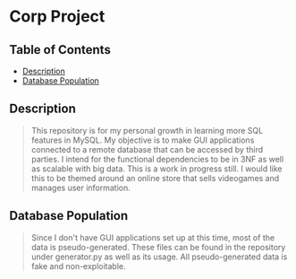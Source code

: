 # Corp Project

## Table of Contents

* [Description](https://github.com/Dr1p5ter/Corp_Project#Description)
* [Database Population](https://github.com/Dr1p5ter/Corp_Project#Database_Population)

## Description

> This repository is for my personal growth in learning more SQL features in MySQL. My objective is to make GUI applications connected to a remote database that can be accessed by third parties. I intend for the functional dependencies to be in 3NF as well as scalable with big data. This is a work in progress still. I would like this to be themed around an online store that sells videogames and manages user information.

## Database Population

> Since I don't have GUI applications set up at this time, most of the data is pseudo-generated. These files can be found in the repository under generator.py as well as its usage. All pseudo-generated data is fake and non-exploitable.
